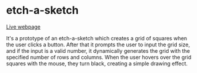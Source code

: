 # etch-a-sketch

<a href="https://flaviumoldovanv.github.io/etch-a-sketch/" target="_blank" rel="noopener noreferrer">Live webpage</a>

It's a prototype of an etch-a-sketch which creates a grid of squares when the user clicks a button. After that it prompts the user to input the grid size, and if the input is a valid number, it dynamically generates the grid with the specified number of rows and columns. When the user hovers over the grid squares with the mouse, they turn black, creating a simple drawing effect.
